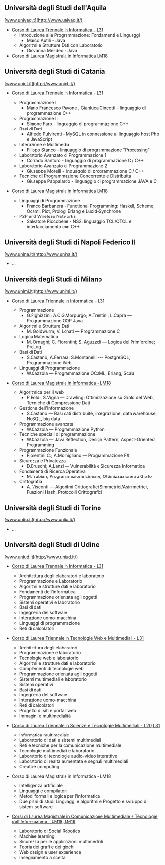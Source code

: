 ## Università degli Studi dell'Aquila
[www.univaq.it](http://www.univaq.it/)

* [Corso di Laurea Trennale in Informatica - L31](http://www.disim.univaq.it/didattica/content.php?laurea=1&pid=549&did=0)
  * Introduzione alla Programmazione: Fondamenti e Linguaggi
    * Marco Autili - Java
  * Algoritmi e Strutture Dati con Laboratorio
    * Giovanna Melideo - Java
* [Corso di Laurea Magistrale in Informatica LM18](http://www.univaq.it/section.php?id=1670&idcorso=522)


## Università degli Studi di Catania
[www.unict.it](http://www.unict.it/)

* [Corso di Laurea Trennale in Informatica - L31](http://web.dmi.unict.it/Didattica/Laurea%20Triennale%20in%20Informatica%20L-31)

	* Programmazione I
		* Mario Francesco Pavone , Gianluca Cincotti - linguaggio di programmazione C++
	* Programmazione II
		* Simone Faro - linguaggio di programmazione C++
	* Basi di Dati
		* Alfredo Pulvirenti - MySQL in connessione al linguaggio host Php e JavaScript
	* Interazione e Multimedia
		* Filippo Stanco - linguaggio di programmazione "Processing"
	* Laboratorio Avanzato di Programmazione 1
		* Corrado Santoro - linguaggio di programmazione C / C++
	* Laboratorio Avanzato di Programmazione 2
		* Giuseppe Morelli - linguaggio di programmazione C / C++
	* Tecniche di Programmazione Concorrente e Distribuita
		* Giuseppe Pappalardo - linguaggio di programmazione JAVA e C

* [Corso di Laurea Magistrale in Informatica LM18](http://web.dmi.unict.it/Didattica/Laurea%20Magistrale%20in%20Informatica%20LM-18)
	
	* Linguaggi di Programmazione
		* Franco Barbanera - Functional Programming: Haskell, Scheme, Ocaml, Pict, Prolog, Erlang e Lucid-Synchrone
	* P2P and Wireless Networks
		* Salvatore Riccobene - NS2: linguaggio TCL/OTCL e interfacciamento con C++


## Università degli Studi di Napoli Federico II
[www.unina.it](http://www.unina.it/)

* ...


## Università degli Studi di Milano
[www.unimi.it](http://www.unimi.it/)
* [Corso di Laurea Triennale in Informatica - L31](http://www.ccdinf.unimi.it/it/corsiDiStudio/2015/F1Xof2/index.html)

  * Programmazione
  	* G.Pighizzini; A.C.G.Morpurgo; A.Trentini; L.Capra — Programmazione OOP Java
  * Algoritmi e Strutture Dati
  	* M. Goldwurm; V. Lonati — Programmazione C
  * Logica Matematica
  	* M. Ornaghi; C. Fiorentini; S. Aguzzoli — Logica del Prim'ordine; ProLog
  * Basi di Dati
  	* S.Castano; A.Ferrara; S.Montanelli --- PostgreSQL, Programmazione Web
  * Linguaggi di Programmazione
  	* W.Cazzola — Programmazione OCaML, Erlang, Scala

* [Corso di Laurea Magistrale in Informatica - LM18](http://www.ccdinf.unimi.it/it/corsiDiStudio/2015/F1Xof2/index.html)

  * Algoritmica per il web
  	* P.Boldi, S.Vigna — Crawling; Ottimizzazione su Grafo del Web, Tecniche di Compressione Dati
  * Gestione dell'Informazione
    * S.Castano — Basi dati distribuite, integrazione, data warehouse, NoSQL, big data
  * Programmazione avanzata
  	* W.Cazzola — Programmazione Python
  * Tecniche speciali di programmazione
  	* W.Cazzola — Java Reflection, Design Pattern, Aspect-Oriented Programming
  * Programmazione Funzionale
  	* Fiorentini C.; A.Momigliano — Programmazione F#
  * Sicurezza e Privatezza
  	* D.Bruschi; A.Lanzi — Vulnerabilità e Sicurezza Informatica
  * Fondamenti di Ricerca Operativa
  	* M.Trubian; Programmazione Lineare; Ottimizzazione su Grafo
  * Crittografia
  	* A. Visconti — Algoritmi Crittografici Simmetrici/Asimmetrici, Funzioni Hash, Protocolli Crittografici


## Università degli Studi di Torino
[www.unito.it](http://www.unito.it/)

* ...


## Università degli Studi di Udine
[www.uniud.it](http://www.uniud.it/)

* [Corso di Laurea Trennale in Informatica - L31](http://next.uniud.it/it/didattica/corsi/offerta-formativa-area-scientifica/scienze-matematiche-informatiche-multimediali/triennali/informatica)

  * Architettura degli elaboratori e laboratorio
  * Programmazione e Laboratorio	
  * Algoritmi e strutture dati e laboratorio
  * Fondamenti dell’informatica	
  * Programmazione orientata agli oggetti	
  * Sistemi operativi e laboratorio	
  * Basi di dati	
  * Ingegneria del software	
  * Interazione uomo-macchina	
  * Linguaggi di programmazione	
  * Reti di calcolatori	
 
* [Corso di Laurea Triennale in Tecnologie Web e Multimediali - L31](http://next.uniud.it/it/didattica/corsi/offerta-formativa-area-scientifica/scienze-matematiche-informatiche-multimediali/triennali/tecnologie-web-e-multimediali)

  * Architettura degli elaboratori	
  * Programmazione e laboratorio	
  * Tecnologie web e laboratorio	
  * Algoritmi e strutture dati e laboratorio	
  * Complementi di tecnologie web	
  * Programmazione orientata agli oggetti	
  * Sistemi multimediali e laboratorio	
  * Sistemi operativi	
  * Basi di dati	
  * Ingegneria del software	
  * Interazione uomo-macchina	
  * Reti di calcolatori	
  * Progetto di siti e portali web	
  * Immagini e multimedialità	

* [Corso di Laurea Triennale in Scienze e Tecnologie Multimediali - L20,L31](http://next.uniud.it/it/didattica/corsi/offerta-formativa-area-scientifica/scienze-matematiche-informatiche-multimediali/triennali/scienze-e-tecnologie-multimediali)

  * Informatica multimediale 
  * Laboratorio di dati e sistemi multimediali
  * Reti e tecniche per la comunicazione multimediale
  * Tecnologie multimediali e laboratorio 
  * Laboratorio di tecnologie audio-video interattive
  * Laboratorio di realtà aumentata e segnali multimediali 
  * Creative computing 
* [Corso di Laurea Magistrale in Informatica - LM18](http://next.uniud.it/it/didattica/corsi/offerta-formativa-area-scientifica/scienze-matematiche-informatiche-multimediali/magistrali/informatica)
  * Intelligenza artificiale
  * Linguaggi e compilatori 
  * Metodi formali e logica per l’informatica 
  * Due piani di studi Linguaggi e algoritmi e Progetto e sviluppo di sistemi software

* [Corsi di Laurea Magistrale in Comunicazione Multimediale e Tecnologie dell'Informazione - LM18, LM19](http://next.uniud.it/it/didattica/corsi/offerta-formativa-area-scientifica/scienze-matematiche-informatiche-multimediali/magistrali/comunicazione-multimediale-e-tecnologie-dellinformazione)
   * Laboratorio di Social Robotics
   * Machine learning 
   * Sicurezza per le applicazioni multimediali 
   * Teoria dei grafi e dei giochi 
   * Web design e user experience 
   * Insegnamento a scelta

